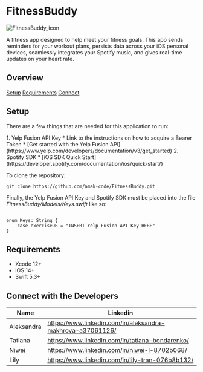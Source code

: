 # FitnessBuddy
![FitnessBuddy_icon](https://github.com/amak-code/FitnessBuddy/tree/main/FitnessBuddy/FitnessBuddy/Resources/Assets.xcassets/Icons/dumbell_icon.imageset/dumbell_icon.png)
<p>A fitness app designed to help meet your fitness goals. This app sends reminders for your workout plans, persists data across your iOS personal devices, seamlessly integrates your Spotify music, and gives real-time updates on your heart rate. </p>

## Overview

[Setup](#Setup)
[Requirements](#Requirements)
[Connect](#ConnectwiththeDevelopers)

## Setup

<p>There are a few things that are needed for this application to run:</p>
1. Yelp Fusion API Key
    * Link to the instructions on how to acquire a Bearer Token
    * [Get started with the Yelp Fusion API](https://www.yelp.com/developers/documentation/v3/get_started)
2. Spotify SDK
    * [iOS SDK Quick Start](https://developer.spotify.com/documentation/ios/quick-start/)

<p>To clone the repository: </p>  
 
```
git clone https://github.com/amak-code/FitnessBuddy.git

```


<p>Finally, the Yelp Fusion API Key and Spotify SDK must be placed into the file <i>FitnessBuddy/Models/Keys.swift</i> like so:</p>

```

enum Keys: String {
    case exerciseDB = "INSERT Yelp Fusion API Key HERE"
}
```


## Requirements
- Xcode 12+
- iOS 14+
- Swift 5.3+

## Connect with the Developers
|Name|Linkedin|
|----|-----| 
|Aleksandra|https://www.linkedin.com/in/aleksandra-makhrova-a37061126/|
|Tatiana|https://www.linkedin.com/in/tatiana-bondarenko/|
|Niwei|https://www.linkedin.com/in/niwei-l-8702b068/|
|Lily|https://www.linkedin.com/in/lily-tran-076b8b132/|
